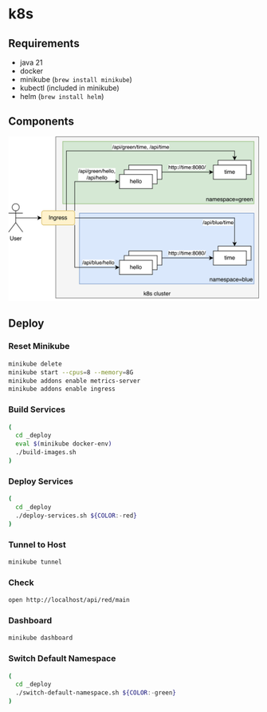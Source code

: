 # k8s

## Requirements

* java 21
* docker
* minikube (`brew install minikube`)
* kubectl (included in minikube)
* helm (`brew install helm`)

## Components

![components](_res/components.png)

## Deploy

### Reset Minikube

```bash
minikube delete
minikube start --cpus=8 --memory=8G
minikube addons enable metrics-server
minikube addons enable ingress
```

### Build Services

```bash
(
  cd _deploy
  eval $(minikube docker-env)
  ./build-images.sh
)
```

### Deploy Services

```bash
(
  cd _deploy
  ./deploy-services.sh ${COLOR:-red}
)
```

### Tunnel to Host

```bash
minikube tunnel
```

### Check

```bash
open http://localhost/api/red/main
```

### Dashboard

```bash
minikube dashboard
```

### Switch Default Namespace

```bash
(
  cd _deploy
  ./switch-default-namespace.sh ${COLOR:-green}
)
```
